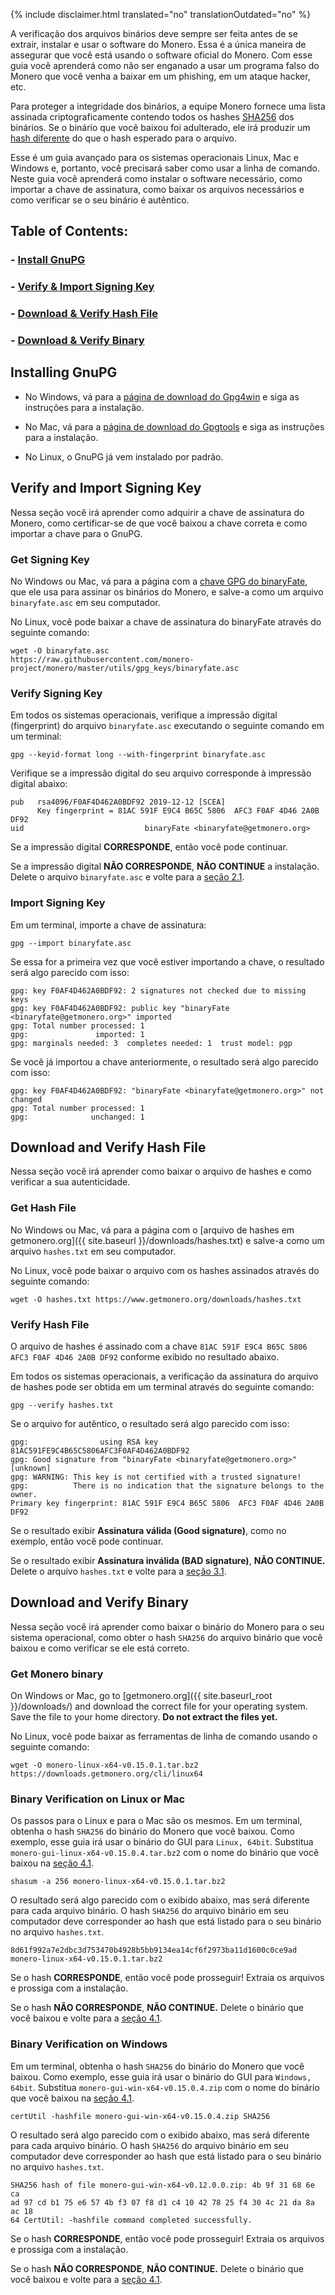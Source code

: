 {% include disclaimer.html translated="no" translationOutdated="no" %}

A verificação dos arquivos binários deve sempre ser feita antes de se
extrair, instalar e usar o software do Monero. Essa é a única maneira de
assegurar que você está usando o software oficial do Monero. Com esse guia
você aprenderá como não ser enganado a usar um programa falso do Monero que
você venha a baixar em um phishing, em um ataque hacker, etc.

Para proteger a integridade dos binários, a equipe Monero fornece uma lista
assinada criptograficamente contendo todos os hashes
[SHA256](https://pt.wikipedia.org/wiki/SHA-2) dos binários. Se o binário que
você baixou foi adulterado, ele irá produzir um [hash
diferente](https://pt.wikipedia.org/wiki/File_hashing) do que o hash
esperado para o arquivo.

Esse é um guia avançado para os sistemas operacionais Linux, Mac e Windows
e, portanto, você precisará saber como usar a linha de comando. Neste guia
você aprenderá como instalar o software necessário, como importar a chave de
assinatura, como baixar os arquivos necessários e como verificar se o seu
binário é autêntico.

## Table of Contents:

### - [Install GnuPG](#installing-gnupg)

### - [Verify & Import Signing Key](#verify-and-import-signing-key)

### - [Download & Verify Hash File](#download-and-verify-hash-file)

### - [Download & Verify Binary](#download-and-verify-binary)

## Installing GnuPG

+ No Windows, vá para a [página de download do
Gpg4win](https://gpg4win.org/download.html) e siga as instruções para a
instalação.

+ No Mac, vá para a [página de download do Gpgtools](https://gpgtools.org/)
e siga as instruções para a instalação.

+ No Linux, o GnuPG já vem instalado por padrão.

## Verify and Import Signing Key

Nessa seção você irá aprender como adquirir a chave de assinatura do Monero,
como certificar-se de que você baixou a chave correta e como importar a
chave para o GnuPG.

### Get Signing Key

No Windows ou Mac, vá para a página com a [chave GPG do
binaryFate](https://raw.githubusercontent.com/monero-project/monero/master/utils/gpg_keys/binaryfate.asc),
que ele usa para assinar os binários do Monero, e salve-a como um arquivo
`binaryfate.asc` em seu computador.

No Linux, você pode baixar a chave de assinatura do binaryFate através do
seguinte comando:

```
wget -O binaryfate.asc
https://raw.githubusercontent.com/monero-project/monero/master/utils/gpg_keys/binaryfate.asc
```

### Verify Signing Key

Em todos os sistemas operacionais, verifique a impressão digital
(fingerprint) do arquivo `binaryfate.asc` executando o seguinte comando em
um terminal:

``` gpg --keyid-format long --with-fingerprint binaryfate.asc ```


Verifique se a impressão digital do seu arquivo corresponde à impressão
digital abaixo:

```
pub   rsa4096/F0AF4D462A0BDF92 2019-12-12 [SCEA]
      Key fingerprint = 81AC 591F E9C4 B65C 5806  AFC3 F0AF 4D46 2A0B DF92
uid                           binaryFate <binaryfate@getmonero.org>
```

Se a impressão digital **CORRESPONDE**, então você pode continuar.

Se a impressão digital **NÃO CORRESPONDE**, **NÃO CONTINUE** a
instalação. Delete o arquivo `binaryfate.asc` e volte para a [seção
2.1](#21-get-signing-key).

### Import Signing Key

Em um terminal, importe a chave de assinatura:

``` gpg --import binaryfate.asc ```

Se essa for a primeira vez que você estiver importando a chave, o resultado
será algo parecido com isso:

```
gpg: key F0AF4D462A0BDF92: 2 signatures not checked due to missing keys
gpg: key F0AF4D462A0BDF92: public key "binaryFate <binaryfate@getmonero.org>" imported
gpg: Total number processed: 1
gpg:               imported: 1
gpg: marginals needed: 3  completes needed: 1  trust model: pgp
```

Se você já importou a chave anteriormente, o resultado será algo parecido
com isso:

```
gpg: key F0AF4D462A0BDF92: "binaryFate <binaryfate@getmonero.org>" not changed
gpg: Total number processed: 1
gpg:              unchanged: 1
```

## Download and Verify Hash File

Nessa seção você irá aprender como baixar o arquivo de hashes e como
verificar a sua autenticidade.

### Get Hash File

No Windows ou Mac, vá para a página com o [arquivo de hashes em
getmonero.org]({{ site.baseurl }}/downloads/hashes.txt) e salve-a como um
arquivo `hashes.txt` em seu computador.

No Linux, você pode baixar o arquivo com os hashes assinados através do
seguinte comando:

``` wget -O hashes.txt https://www.getmonero.org/downloads/hashes.txt ```

### Verify Hash File

O arquivo de hashes é assinado com a chave `81AC 591F E9C4 B65C 5806 AFC3
F0AF 4D46 2A0B DF92` conforme exibido no resultado abaixo.

Em todos os sistemas operacionais, a verificação da assinatura do arquivo de
hashes pode ser obtida em um terminal através do seguinte comando:

``` gpg --verify hashes.txt ```

Se o arquivo for autêntico, o resultado será algo parecido com isso:

```
gpg:                using RSA key 81AC591FE9C4B65C5806AFC3F0AF4D462A0BDF92
gpg: Good signature from "binaryFate <binaryfate@getmonero.org>" [unknown]
gpg: WARNING: This key is not certified with a trusted signature!
gpg:          There is no indication that the signature belongs to the owner.
Primary key fingerprint: 81AC 591F E9C4 B65C 5806  AFC3 F0AF 4D46 2A0B DF92
```

Se o resultado exibir **Assinatura válida (Good signature)**, como no
exemplo, então você pode continuar.

Se o resultado exibir **Assinatura inválida (BAD signature)**, **NÃO
CONTINUE.** Delete o arquivo `hashes.txt` e volte para a [seção
3.1](#31-get-hash-file).

## Download and Verify Binary

Nessa seção você irá aprender como baixar o binário do Monero para o seu
sistema operacional, como obter o hash `SHA256` do arquivo binário que você
baixou e como verificar se ele está correto.

### Get Monero binary

On Windows or Mac, go to [getmonero.org]({{ site.baseurl_root }}/downloads/)
and download the correct file for your operating system. Save the file to
your home directory. **Do not extract the files yet.**

No Linux, você pode baixar as ferramentas de linha de comando usando o
seguinte comando:

```
wget -O monero-linux-x64-v0.15.0.1.tar.bz2 https://downloads.getmonero.org/cli/linux64
```

### Binary Verification on Linux or Mac

Os passos para o Linux e para o Mac são os mesmos. Em um terminal, obtenha o
hash `SHA256` do binário do Monero que você baixou. Como exemplo, esse guia
irá usar o binário do GUI para `Linux, 64bit`. Substitua
`monero-gui-linux-x64-v0.15.0.4.tar.bz2` com o nome do binário que você
baixou na [seção 4.1](#41-get-monero-binary).

```
shasum -a 256 monero-linux-x64-v0.15.0.1.tar.bz2
```

O resultado será algo parecido com o exibido abaixo, mas será diferente para
cada arquivo binário. O hash `SHA256` do arquivo binário em seu computador
deve corresponder ao hash que está listado para o seu binário no arquivo
`hashes.txt`.

```
8d61f992a7e2dbc3d753470b4928b5bb9134ea14cf6f2973ba11d1600c0ce9ad 
monero-linux-x64-v0.15.0.1.tar.bz2
```

Se o hash **CORRESPONDE**, então você pode prosseguir! Extraia os arquivos e
prossiga com a instalação.

Se o hash **NÃO CORRESPONDE**, **NÃO CONTINUE.** Delete o binário que você
baixou e volte para a [seção 4.1](#41-get-monero-binary).

### Binary Verification on Windows

Em um terminal, obtenha o hash `SHA256` do binário do Monero que você
baixou. Como exemplo, esse guia irá usar o binário do GUI para `Windows,
64bit`. Substitua `monero-gui-win-x64-v0.15.0.4.zip` com o nome do binário
que você baixou na [seção 4.1](#41-get-monero-binary).

``` certUtil -hashfile monero-gui-win-x64-v0.15.0.4.zip SHA256 ```

O resultado será algo parecido com o exibido abaixo, mas será diferente para
cada arquivo binário. O hash `SHA256` do arquivo binário em seu computador
deve corresponder ao hash que está listado para o seu binário no arquivo
`hashes.txt`.

```
SHA256 hash of file monero-gui-win-x64-v0.12.0.0.zip: 4b 9f 31 68 6e ca
ad 97 cd b1 75 e6 57 4b f3 07 f8 d1 c4 10 42 78 25 f4 30 4c 21 da 8a ac 18
64 CertUtil: -hashfile command completed successfully. 
```

Se o hash **CORRESPONDE**, então você pode prosseguir! Extraia os arquivos e
prossiga com a instalação.

Se o hash **NÃO CORRESPONDE**, **NÃO CONTINUE.** Delete o binário que você
baixou e volte para a [seção 4.1](#41-get-monero-binary).
